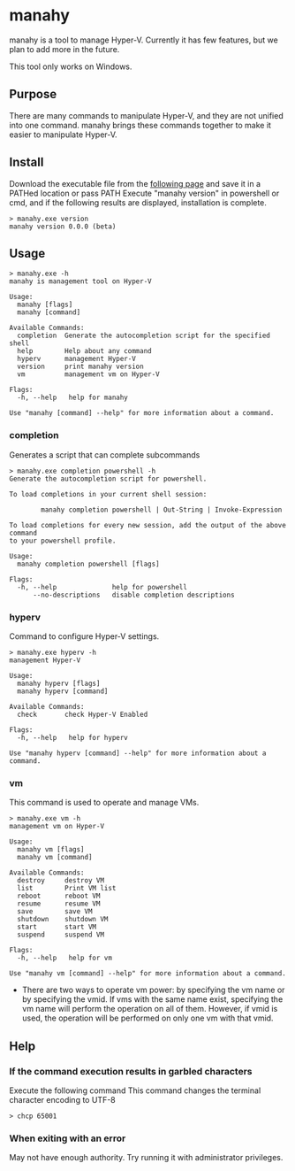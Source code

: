 # manahy
manahy is a tool to manage Hyper-V. Currently it has few features, but we plan to add more in the future.

This tool only works on Windows.

## Purpose
There are many commands to manipulate Hyper-V, and they are not unified into one command.
manahy brings these commands together to make it easier to manipulate Hyper-V.

## Install
Download the executable file from the <a href="https://github.com/DevelopNaoki/manahy/releases/tag/v0.0.0-beta">following page</a> and save it in a PATHed location or pass PATH
Execute "manahy version" in powershell or cmd, and if the following results are displayed, installation is complete.
```
> manahy.exe version
manahy version 0.0.0 (beta)
```

## Usage
```
> manahy.exe -h
manahy is management tool on Hyper-V

Usage:
  manahy [flags]
  manahy [command]

Available Commands:
  completion  Generate the autocompletion script for the specified shell
  help        Help about any command
  hyperv      management Hyper-V
  version     print manahy version
  vm          management vm on Hyper-V

Flags:
  -h, --help   help for manahy

Use "manahy [command] --help" for more information about a command.
```
### completion
Generates a script that can complete subcommands
```
> manahy.exe completion powershell -h
Generate the autocompletion script for powershell.

To load completions in your current shell session:

        manahy completion powershell | Out-String | Invoke-Expression

To load completions for every new session, add the output of the above command
to your powershell profile.

Usage:
  manahy completion powershell [flags]

Flags:
  -h, --help              help for powershell
      --no-descriptions   disable completion descriptions
```

### hyperv
Command to configure Hyper-V settings.
```
> manahy.exe hyperv -h
management Hyper-V

Usage:
  manahy hyperv [flags]
  manahy hyperv [command]

Available Commands:
  check       check Hyper-V Enabled

Flags:
  -h, --help   help for hyperv

Use "manahy hyperv [command] --help" for more information about a command.
```

### vm
This command is used to operate and manage VMs.
```
> manahy.exe vm -h
management vm on Hyper-V

Usage:
  manahy vm [flags]
  manahy vm [command]

Available Commands:
  destroy     destroy VM
  list        Print VM list
  reboot      reboot VM
  resume      resume VM
  save        save VM
  shutdown    shutdown VM
  start       start VM
  suspend     suspend VM

Flags:
  -h, --help   help for vm

Use "manahy vm [command] --help" for more information about a command.
```
* There are two ways to operate vm power: by specifying the vm name or by specifying the vmid.
If vms with the same name exist, specifying the vm name will perform the operation on all of them. However, if vmid is used, the operation will be performed on only one vm with that vmid.

## Help
### If the command execution results in garbled characters
Execute the following command This command changes the terminal character encoding to UTF-8
```
> chcp 65001
```

### When exiting with an error
May not have enough authority. Try running it with administrator privileges.
